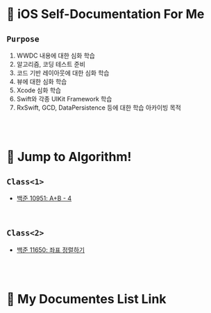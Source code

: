 # 📝 iOS Self-Documentation For Me

## `Purpose`

1. WWDC 내용에 대한 심화 학습
2. 알고리즘, 코딩 테스트 준비
3. 코드 기반 레이아웃에 대한 심화 학습
5. 뷰에 대한 심화 학습
6. Xcode 심화 학습
7. Swift와 각종 UIKit Framework 학습
8. RxSwift, GCD, DataPersistence 등에 대한 학습 아카이빙 목적


<br></br>

# 📖 Jump to Algorithm!

## `Class<1>`

- [백준 10951: A+B - 4](https://github.com/coddang/iOS_SelfDocumentation/issues/2)

<br>

## `Class<2>`

- [백준 11650: 좌표 정렬하기](https://github.com/coddang/iOS_SelfDocumentation/issues/1)


<br></br>

# 📖 My Documentes List Link

##


